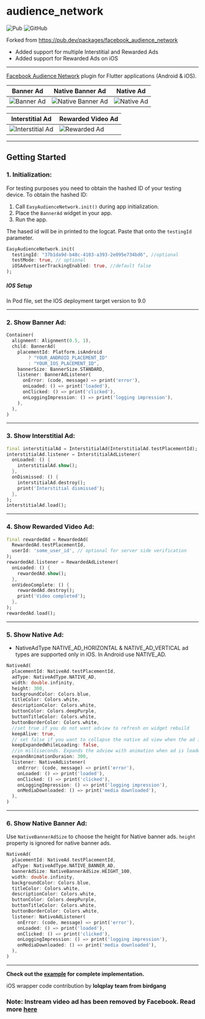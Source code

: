 # audience_network
![Pub](https://img.shields.io/pub/v/audience_network.svg) ![GitHub](https://img.shields.io/github/license/dreamsoftin/facebook_audience_network.svg)

Forked from https://pub.dev/packages/facebook_audience_network
- Added support for multiple Interstitial and Rewarded Ads
- Added support for Rewarded Ads on iOS

---

[Facebook Audience Network](https://developers.facebook.com/docs/audience-network) plugin for Flutter applications (Android & iOS).

| Banner Ad | Native Banner Ad | Native Ad |
| - | - | - |
| ![Banner Ad](https://raw.githubusercontent.com/dreamsoftin/facebook_audience_network/master/example/gifs/banner.gif "Banner Ad") | ![Native Banner Ad](https://raw.githubusercontent.com/dreamsoftin/facebook_audience_network/master/example/gifs/native_banner.gif "Native Banner Ad") | ![Native Ad](https://raw.githubusercontent.com/dreamsoftin/facebook_audience_network/master/example/gifs/native.gif "Native Ad") |

| Interstitial Ad | Rewarded Video Ad |
| - | - |
| ![Interstitial Ad](https://raw.githubusercontent.com/dreamsoftin/facebook_audience_network/master/example/gifs/interstitial.gif "Interstitial Ad") | ![Rewarded Ad](https://raw.githubusercontent.com/dreamsoftin/facebook_audience_network/master/example/gifs/rewarded.gif "Rewarded Video Ad") |

---
## Getting Started

### 1. Initialization:

For testing purposes you need to obtain the hashed ID of your testing device. To obtain the hashed ID: 

1. Call `EasyAudienceNetwork.init()` during app initialization.
2. Place the `BannerAd` widget in your app.
3. Run the app.

The hased id will be in printed to the logcat. Paste that onto the `testingId` parameter.

```dart
EasyAudienceNetwork.init(
  testingId: "37b1da9d-b48c-4103-a393-2e095e734bd6", //optional
  testMode: true, // optional
  iOSAdvertiserTrackingEnabled: true, //default false
);
```
##### IOS Setup
In Pod file, set the IOS deployment target version to 9.0

---
### 2. Show Banner Ad:

```dart
Container(
  alignment: Alignment(0.5, 1),
  child: BannerAd(
    placementId: Platform.isAndroid
        ? "YOUR_ANDROID_PLACEMENT_ID"
        : "YOUR_IOS_PLACEMENT_ID",
    bannerSize: BannerSize.STANDARD,
    listener: BannerAdListener(
      onError: (code, message) => print('error'),
      onLoaded: () => print('loaded'),
      onClicked: () => print('clicked'),
      onLoggingImpression: () => print('logging impression'),
    ),
  ),
)
```
---
### 3. Show Interstitial Ad:

```dart
final interstitialAd = InterstitialAd(InterstitialAd.testPlacementId);
interstitialAd.listener = InterstitialAdListener(
  onLoaded: () {
    interstitialAd.show();
  },
  onDismissed: () {
    interstitialAd.destroy();
    print('Interstitial dismissed');
  },
);
interstitialAd.load();
```
---
### 4. Show Rewarded Video Ad:

```dart
final rewardedAd = RewardedAd(
  RewardedAd.testPlacementId,
  userId: 'some_user_id', // optional for server side verification
);
rewardedAd.listener = RewardedAdListener(
  onLoaded: () {
    rewardedAd.show();
  },
  onVideoComplete: () {
    rewardedAd.destroy();
    print('Video completed');
  },
);
rewardedAd.load();
```
---
### 5. Show Native Ad:
- NativeAdType NATIVE_AD_HORIZONTAL & NATIVE_AD_VERTICAL ad types are supported only in iOS. In Android use NATIVE_AD.
```dart
NativeAd(
  placementId: NativeAd.testPlacementId,
  adType: NativeAdType.NATIVE_AD,
  width: double.infinity,
  height: 300,
  backgroundColor: Colors.blue,
  titleColor: Colors.white,
  descriptionColor: Colors.white,
  buttonColor: Colors.deepPurple,
  buttonTitleColor: Colors.white,
  buttonBorderColor: Colors.white,
  //set true if you do not want adview to refresh on widget rebuild
  keepAlive: true,
  // set false if you want to collapse the native ad view when the ad is loading
  keepExpandedWhileLoading: false, 
  //in milliseconds. Expands the adview with animation when ad is loaded
  expandAnimationDuraion: 300, 
  listener: NativeAdListener(
    onError: (code, message) => print('error'),
    onLoaded: () => print('loaded'),
    onClicked: () => print('clicked'),
    onLoggingImpression: () => print('logging impression'),
    onMediaDownloaded: () => print('media downloaded'),
  ),
)
```
---
### 6. Show Native Banner Ad:
Use `NativeBannerAdSize` to choose the height for Native banner ads. `height` property is ignored for native banner ads.

```dart
NativeAd(
  placementId: NativeAd.testPlacementId,
  adType: NativeAdType.NATIVE_BANNER_AD,
  bannerAdSize: NativeBannerAdSize.HEIGHT_100,
  width: double.infinity,
  backgroundColor: Colors.blue,
  titleColor: Colors.white,
  descriptionColor: Colors.white,
  buttonColor: Colors.deepPurple,
  buttonTitleColor: Colors.white,
  buttonBorderColor: Colors.white,
  listener: NativeAdListener(
    onError: (code, message) => print('error'),
    onLoaded: () => print('loaded'),
    onClicked: () => print('clicked'),
    onLoggingImpression: () => print('logging impression'),
    onMediaDownloaded: () => print('media downloaded'),
  ),
)
```
---
**Check out the [example](https://github.com/lslv1243/facebook_audience_network/tree/master/example) for complete implementation.**

iOS wrapper code contribution by **lolqplay team from birdgang**

### Note: Instream video ad has been removed by Facebook. Read more [here](https://www.facebook.com/business/help/645132129564436?id=211412110064838)


